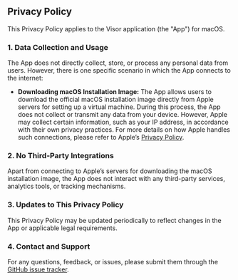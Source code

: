 ## Privacy Policy

This Privacy Policy applies to the Visor application (the "App") for macOS.

### 1. Data Collection and Usage

The App does not directly collect, store, or process any personal data from users. However, there is one specific scenario in which the App connects to the internet:

- **Downloading macOS Installation Image:** The App allows users to download the official macOS installation image directly from Apple servers for setting up a virtual machine. During this process, the App does not collect or transmit any data from your device. However, Apple may collect certain information, such as your IP address, in accordance with their own privacy practices. For more details on how Apple handles such connections, please refer to Apple’s [Privacy Policy](https://www.apple.com/legal/privacy/).

### 2. No Third-Party Integrations

Apart from connecting to Apple’s servers for downloading the macOS installation image, the App does not interact with any third-party services, analytics tools, or tracking mechanisms.

### 3. Updates to This Privacy Policy

This Privacy Policy may be updated periodically to reflect changes in the App or applicable legal requirements.

### 4. Contact and Support

For any questions, feedback, or issues, please submit them through the [GitHub issue tracker](https://github.com/xorgal/VisorApp/issues).
